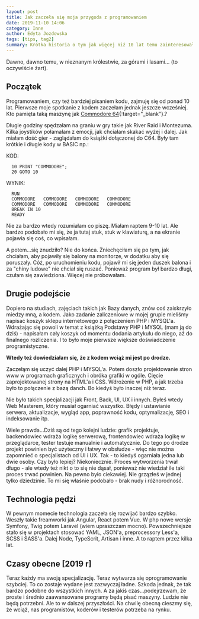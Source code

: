 ```yaml
---
layout: post
title: Jak zaczeła się moja przygoda z programowaniem
date: 2019-11-10 14:06
category: Inne
author: Edyta Jozdowska
tags: [tips, tag2]
summary: Krótka historia o tym jak więcej niż 10 lat temu zainteresowałam się kodem.
---
```


Dawno, dawno temu, w nieznanym królestwie, za górami i lasami... (to oczywiście żart).

## Początek
Programowaniem, czy też bardziej pisaniem kodu, zajmuję się od ponad 10 lat. Pierwsze moje spotkanie z kodem zaczełam jednak jeszcze wcześniej. Kto pamięta taką maszynę jak [Commodore 64](https://pl.wikipedia.org/wiki/Commodore_64){:target="_blank"}.? 

Długie godziny spędzałam na graniu w gry takie jak River Raid i Montezuma. Kilka joystików połamałam z emocji, jak chciałam skakać wyżej i dalej. Jak miałam dość gier - zaglądałam do książki dołączonej do C64. Były tam krótkie i długie kody w BASIC np.:

KOD:
```
  10 PRINT "COMMODORE";
  20 GOTO 10
```

WYNIK:
```
  RUN
  COMMODORE   COMMODORE   COMMODORE   COMMODORE
  COMMODORE   COMMODORE   COMMODORE   COMMODORE
  BREAK IN 10
  READY
```

Nie za bardzo wtedy rozumiałam co piszę. Miałam raptem 9-10 lat. Ale bardzo podobało mi się, że ja tutaj stuk, stuk w klawiaturę, a na ekranie pojawia się coś, co wpisałam. 

A potem...się znudziło? Nie do końca. Zniechęciłam się po tym, jak chciałam, aby pojawiły się balony na monitorze, w dodatku aby się poruszały. Cóż, po uruchomieniu kodu, pojawił mi się jeden duszek balona i za "chiny ludowe" nie chciał się ruszać. Ponieważ program był bardzo długi, czułam się zawiedziona. Więcej nie próbowałam. 

## Drugie podejście
Dopiero na studiach, zajęciach takich jak Bazy danych, znów coś zaiskrzyło miedzy mną, a kodem. Jako zadanie zaliczeniowe w mojej grupie mieliśmy napisać koszyk sklepu internetowego z połączeniem PHP i MYSQL'a. Wdrażając się powoli w temat z książką Podstawy PHP i MYSQL (mam ją do dziś) - napisałam cały koszyk od momentu dodania artykułu do niego, aż do finalnego rozliczenia. I to było moje pierwsze większe doświadczenie programistyczne. 

**Wtedy też dowiedziałam się, że z kodem wciąż mi jest po drodze.**

Zaczełąm się uczyć dalej PHP i MYSQL'a. Potem doszło projektowanie stron www w programach graficznych i obróka grafiki w ogóle. Cięcie zaprojektowanej strony na HTML'a i CSS. Wdrożenie w PHP, a jak trzeba było to połączenie z bazą danch. Bo kiedyś było inaczej niż teraz. 

Nie było takich specjalizacji jak Front, Back, UI, UX i innych. Byłeś wtedy Web Masterem, który musiał ogarniać wszystko. Błędy i ustawianie serwera, aktualizacje, wygląd app, poprawność kodu, optymalizację, SEO i indeksowanie itp.

Wiele prawda...Dziś są od tego kolejni ludzie: grafik projektuje, backendowiec wdraża logikę serwerową, frontendowiec wdraża logikę w przeglądarce, tester testuje manualnie i automatycznie. Do tego po drodze projekt powinien być użyteczny i łatwy w obsłudze - więc nie można zapomnieć o specjalistach od UI i UX. 
Tak - to kiedyś ogarniała jedna lub dwie osoby. Czy było lepiej? Niekoniecznie. Proces wytworzenia trwał długo - ale wtedy też nikt o to się nie dąsał, ponieważ nie wiedział ile taki proces trwać powinien. Na pewno było ciekawiej. Nie grzązłeś w jednej tylko dziedzinie. To mi się właśnie podobało - brak nudy i różnorodność.

## Technologia pędzi
W pewnym momecie technologia zaczeła się rozwijać bardzo szybko. Weszły takie freamworki jak Angular, React potem Vue. W php nowe wersje Symfony, Twig potem Laravel (wiem upraszczam mocno). Powszechniejsze stało się  w projektach stosować YAML, JSON'a, preprocessory Less'a, SCSS i SASS'a. Dalej Node, TypeScrit, Artisan i inne. A to raptem przez kilka lat.

## Czasy obecne [2019 r]
Teraz każdy ma swoją specjalizację. Teraz wytwarza się oprogramowanie szybciej. To co zostaje wydane jest zazwyczaj ładne. Szkoda jednak, że tak bardzo podobne do wszystkich innych. A za jakiś czas...podejrzewam, że proste i średnio zaawansowane programy będą pisać maszyny. Ludzie nie będą potrzebni. Ale to w dalszej przyszłości. Na chwilę obecną cieszmy się, że wciąż, nas programistów, koderów i testerów potrzeba na rynku. 
